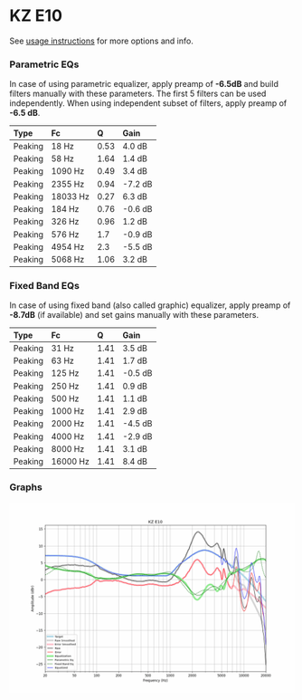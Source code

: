 # KZ E10
See [usage instructions](https://github.com/jaakkopasanen/AutoEq#usage) for more options and info.

### Parametric EQs
In case of using parametric equalizer, apply preamp of **-6.5dB** and build filters manually
with these parameters. The first 5 filters can be used independently.
When using independent subset of filters, apply preamp of **-6.5 dB**.

| Type    | Fc       |    Q | Gain    |
|:--------|:---------|:-----|:--------|
| Peaking | 18 Hz    | 0.53 | 4.0 dB  |
| Peaking | 58 Hz    | 1.64 | 1.4 dB  |
| Peaking | 1090 Hz  | 0.49 | 3.4 dB  |
| Peaking | 2355 Hz  | 0.94 | -7.2 dB |
| Peaking | 18033 Hz | 0.27 | 6.3 dB  |
| Peaking | 184 Hz   | 0.76 | -0.6 dB |
| Peaking | 326 Hz   | 0.96 | 1.2 dB  |
| Peaking | 576 Hz   | 1.7  | -0.9 dB |
| Peaking | 4954 Hz  | 2.3  | -5.5 dB |
| Peaking | 5068 Hz  | 1.06 | 3.2 dB  |

### Fixed Band EQs
In case of using fixed band (also called graphic) equalizer, apply preamp of **-8.7dB**
(if available) and set gains manually with these parameters.

| Type    | Fc       |    Q | Gain    |
|:--------|:---------|:-----|:--------|
| Peaking | 31 Hz    | 1.41 | 3.5 dB  |
| Peaking | 63 Hz    | 1.41 | 1.7 dB  |
| Peaking | 125 Hz   | 1.41 | -0.5 dB |
| Peaking | 250 Hz   | 1.41 | 0.9 dB  |
| Peaking | 500 Hz   | 1.41 | 1.1 dB  |
| Peaking | 1000 Hz  | 1.41 | 2.9 dB  |
| Peaking | 2000 Hz  | 1.41 | -4.5 dB |
| Peaking | 4000 Hz  | 1.41 | -2.9 dB |
| Peaking | 8000 Hz  | 1.41 | 3.1 dB  |
| Peaking | 16000 Hz | 1.41 | 8.4 dB  |

### Graphs
![](./KZ%20E10.png)